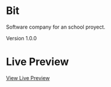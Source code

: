 # Bit
<p>Software company for an school proyect.</p>

Version 1.0.0

# Live Preview
<a href="https://donytxz.github.io/Bit/">View Live Preview</a>
